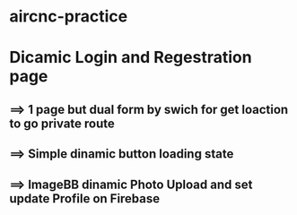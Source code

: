 # aircnc-practice

# Dicamic Login and Regestration page
## ==> 1 page but dual form by swich for get loaction to go private route
## ==> Simple dinamic button loading state
## ==> ImageBB dinamic Photo Upload and set update Profile on Firebase
